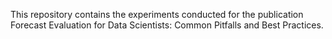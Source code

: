 This repository contains the experiments conducted for the publication Forecast Evaluation for Data Scientists: Common Pitfalls and Best Practices.


